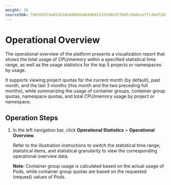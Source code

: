 ```yaml
---
weight: 10
sourceSHA: fd63b5574e022638e4906564b50b6523359dd3f7b85c9ddecef7cd64f205030d
---
```


# Operational Overview

The operational overview of the platform presents a visualization report that shows the total usage of CPU/memory within a specified statistical time range, as well as the usage statistics for the top 5 projects or namespaces by usage.

It supports viewing project quotas for the current month (by default), past month, and the last 3 months (this month and the two preceding full months), while summarizing the usage of container groups, container group quotas, namespace quotas, and total CPU/memory usage by project or namespace.

## Operation Steps

1. In the left navigation bar, click **Operational Statistics** > **Operational Overview**.

   Refer to the illustration instructions to switch the statistical time range, statistical items, and statistical granularity to view the corresponding operational overview data.

   **Note**: Container group usage is calculated based on the actual usage of Pods, while container group quotas are based on the requested (request) values of Pods.
